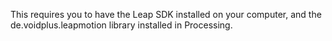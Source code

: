 This requires you to have the Leap SDK installed on your computer, and the de.voidplus.leapmotion library installed in Processing.
 